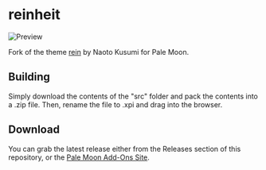 # reinheit
![Preview](http://i68.tinypic.com/ekgnxg.png)

Fork of the theme [rein](https://addons.mozilla.org/firefox/addon/rein/) by Naoto Kusumi for Pale Moon.

## Building
Simply download the contents of the "src" folder  and pack the contents into a .zip file. Then, rename the file to .xpi and drag into the browser.

## Download
You can grab the latest release either from the Releases section of this repository, or the [Pale Moon Add-Ons Site](https://addons.palemoon.org/themes/complete/reinheit/).
